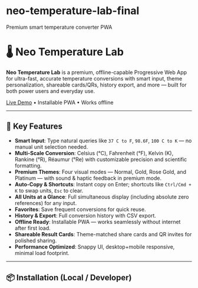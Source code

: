 # neo-temperature-lab-final
Premium smart temperature converter PWA
# 🌡️ Neo Temperature Lab

**Neo Temperature Lab** is a premium, offline-capable Progressive Web App for ultra-fast, accurate temperature conversions with smart input, theme personalization, shareable cards/QRs, history export, and more — built for both power users and everyday use.

[Live Demo](https://neotemp.netlify.app/) • Installable PWA • Works offline

---

## 🚀 Key Features

- **Smart Input**: Type natural queries like `37 C to F`, `98.6F`, `100 C to K` — no manual unit selection needed.  
- **Multi-Scale Conversion**: Celsius (°C), Fahrenheit (°F), Kelvin (K), Rankine (°R), Réaumur (°Re) with customizable precision and scientific formatting.  
- **Premium Themes**: Four visual modes — Normal, Gold, Rose Gold, and Platinum — with sound & haptic feedback in premium mode.  
- **Auto-Copy & Shortcuts**: Instant copy on Enter; shortcuts like `Ctrl/Cmd + K` to swap units, `Esc` to clear.  
- **All Units at a Glance**: Full simultaneous display (including absolute zero references) for any input.  
- **Favorites**: Save frequent conversions for quick reuse.  
- **History & Export**: Full conversion history with CSV export.  
- **Offline Ready**: Installable PWA — works seamlessly without internet after first load.  
- **Shareable Result Cards**: Theme-matched share cards and QR invites for polished sharing.  
- **Performance Optimized**: Snappy UI, desktop+mobile responsive, minimal load footprint.

---

## 📦 Installation (Local / Developer)
